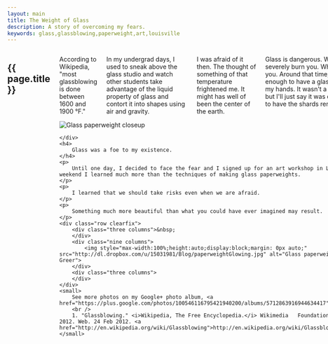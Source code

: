 ```yaml
---
layout: main
title: The Weight of Glass
description: A story of overcoming my fears.
keywords: glass,glassblowing,paperweight,art,louisville
---
```


<div class="sixteen columns">
	<h2>{{ page.title }}</h2>
	<div class="row clearfix">
		<div class="eight columns alpha">
			<p>
				According to Wikipedia, "most glassblowing is done between 1600 and 1900 °F."
			</p>
			<p>
				In my undergrad days, I used to sneak above the glass studio and watch other students take advantage of the liquid property of glass and contort it into shapes using air and gravity.
			</p>
			<p>
				I was afraid of it then.  The thought of something of that temperature frightened me.  It might has well of been the center of the earth.
			</p>
			<p>
				Glass is dangerous.  When it's hot, it can severely burn you.  When cold, it can cut you.  Around that time, I was unfortunate enough to have a glass vase shatter in my hands.  It wasn't a traumatic event, but I'll just say it was quite complicated to have the shards removed.
			</p>
		</div>
		<div class="eight columns omega">
			<img  style="max-width:100%;" src="http://dl.dropbox.com/u/15031981/Blog/paperweightCloseup.jpg" alt="Glass paperweight closeup" />
		</div>

	</div>
	<h4>
		Glass was a foe to my existence.
	</h4>
	<p>
		Until one day, I decided to face the fear and I signed up for an art workshop in Louisville.  That weekend I learned much more than the techniques of making glass paperweights.
	</p>
	<p>
		I learned that we should take risks even when we are afraid.  
	</p>
	<p>
		Something much more beautiful than what you could have ever imagined may result.
	</p>
	<div class="row clearfix">
		<div class="three columns">&nbsp;
		</div>
		<div class="nine columns">
			<img style="max-width:100%;height:auto;display:block;margin: 0px auto;" src="http://dl.dropbox.com/u/15031981/Blog/paperweightGlowing.jpg" alt="Glass paperweight by Ashley Greer">
		</div>
		<div class="three columns">
		</div>
	</div>
	<small>
		See more photos on my Google+ photo album, <a href="https://plus.google.com/photos/100546116795421940200/albums/5712863916944634417">Paperweights</a>.
		<br />
		1. "Glassblowing." <i>Wikipedia, The Free Encyclopedia.</i> Wikimedia	Foundation, Inc. 21 Feb 2012. Web. 24 Feb 2012. <a href="http://en.wikipedia.org/wiki/Glassblowing">http://en.wikipedia.org/wiki/Glassblowing</a>.
	</small>
</div>